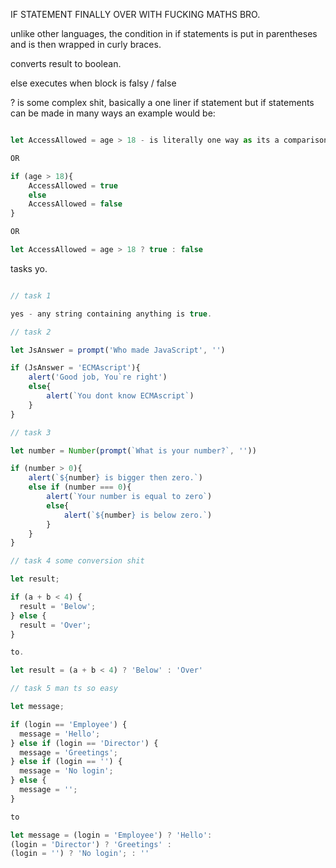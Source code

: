 IF STATEMENT FINALLY OVER WITH FUCKING MATHS BRO.

unlike other languages, the condition in if statements is put in parentheses and is then wrapped in curly braces.

converts result to boolean.

else executes when block is falsy / false

? is some complex shit, basically a one liner if statement but if statements can be made in many ways an example would be:

```js

let AccessAllowed = age > 18 - is literally one way as its a comparison and will automatically return true or false

OR

if (age > 18){
    AccessAllowed = true
    else
    AccessAllowed = false
}

OR

let AccessAllowed = age > 18 ? true : false

```

tasks yo.

```js

// task 1

yes - any string containing anything is true.

// task 2

let JsAnswer = prompt('Who made JavaScript', '')

if (JsAnswer = 'ECMAscript'){
    alert('Good job, You`re right')
    else{
        alert(`You dont know ECMAscript`)
    }
}

// task 3

let number = Number(prompt(`What is your number?`, ''))

if (number > 0){
    alert(`${number} is bigger then zero.`)
    else if (number === 0){
        alert(`Your number is equal to zero`)
        else{
            alert(`${number} is below zero.`)
        }
    }
}

// task 4 some conversion shit 

let result;

if (a + b < 4) {
  result = 'Below';
} else {
  result = 'Over';
} 

to.

let result = (a + b < 4) ? 'Below' : 'Over'

// task 5 man ts so easy

let message;

if (login == 'Employee') {
  message = 'Hello';
} else if (login == 'Director') {
  message = 'Greetings';
} else if (login == '') {
  message = 'No login';
} else {
  message = '';
}

to

let message = (login = 'Employee') ? 'Hello':
(login = 'Director') ? 'Greetings' :
(login = '') ? 'No login'; : ''
